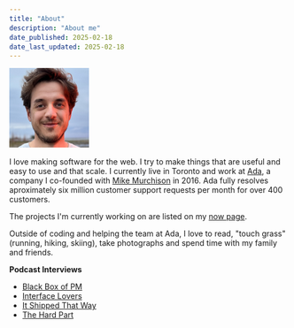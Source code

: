 ```yaml
---
title: "About"
description: "About me"
date_published: 2025-02-18
date_last_updated: 2025-02-18
---
```


<img src="/static/media/me_raw.png" alt="A picture of me taken in 2022" width="144"/>

I love making software for the web. I try to make things that are useful and easy to use and that scale. I currently live in Toronto and work at [Ada](https://ada.support), a company I co-founded with [Mike Murchison](https://murch.me) in 2016. Ada fully resolves aproximately six million customer support requests per month for over 400 customers.

The projects I'm currently working on are listed on my [now page](/now).

Outside of coding and helping the team at Ada, I love to read, "touch grass" (running, hiking, skiing), take photographs and spend time with my family and friends.

**Podcast Interviews**

- [Black Box of PM](https://blackboxofpm.com/david-hariri-on-co-founding-ada-the-pivot-that-created-a-unicorn-and-what-product-market-fit-5e208dcc8ee1)
- [Interface Lovers](https://www.loversmagazine.com/interviews/david-hariri)
- [It Shipped That Way](https://www.itshipped.fm/episodes/18)
- [The Hard Part](https://podcasts.apple.com/ca/podcast/the-hard-part-with-evan-mccann/id1634787423?i=1000670194563)

